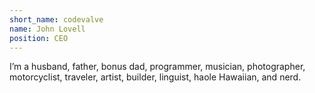 ```yaml
---
short_name: codevalve
name: John Lovell
position: CEO
---
```

I’m a husband, father, bonus dad, programmer, musician, photographer, motorcyclist, traveler, artist, builder, linguist, haole Hawaiian, and nerd.